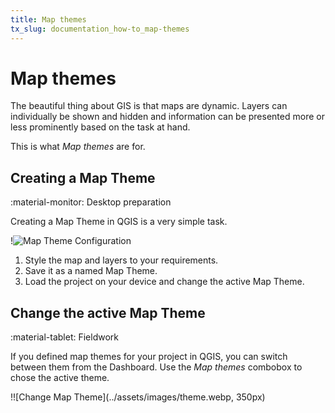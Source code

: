 ```yaml
---
title: Map themes
tx_slug: documentation_how-to_map-themes
---
```


# Map themes
The beautiful thing about GIS is that maps are dynamic.
Layers can individually be shown and hidden and information can be presented more or less prominently based on the task at hand.

This is what *Map themes* are for.

## Creating a Map Theme
:material-monitor: Desktop preparation

Creating a Map Theme in QGIS is a very simple task.

!![Map Theme Configuration](../assets/images/map_themes_configuration.gif)

1.  Style the map and layers to your requirements.
2.  Save it as a named Map Theme.
3.  Load the project on your device and change the active Map Theme.

## Change the active Map Theme
:material-tablet: Fieldwork

If you defined map themes for your project in QGIS, you can switch
between them from the Dashboard. Use the *Map themes* combobox to chose
the active theme.

!![Change Map Theme](../assets/images/theme.webp, 350px)
